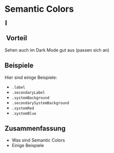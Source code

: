 # Semantic Colors
🎨

##  Vorteil
Sehen auch im Dark Mode gut aus (passen sich an)

## Beispiele
Hier sind einige Beispiele:

- `.label`
- `.secondaryLabel`
- `.systemBackground`
- `.secondarySystemBackground`
- `.systemRed`
- `.systemBlue`

## Zusammenfassung
- Was sind Semantic Colors
- Einige Beispiele